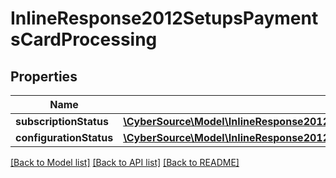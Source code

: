 # InlineResponse2012SetupsPaymentsCardProcessing

## Properties
Name | Type | Description | Notes
------------ | ------------- | ------------- | -------------
**subscriptionStatus** | [**\CyberSource\Model\InlineResponse2012SetupsPaymentsCardProcessingSubscriptionStatus**](InlineResponse2012SetupsPaymentsCardProcessingSubscriptionStatus.md) |  | [optional] 
**configurationStatus** | [**\CyberSource\Model\InlineResponse2012SetupsPaymentsCardProcessingConfigurationStatus**](InlineResponse2012SetupsPaymentsCardProcessingConfigurationStatus.md) |  | [optional] 

[[Back to Model list]](../README.md#documentation-for-models) [[Back to API list]](../README.md#documentation-for-api-endpoints) [[Back to README]](../README.md)


